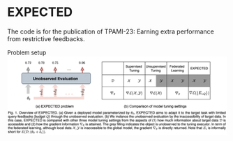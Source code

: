 # EXPECTED
The code is for the publication of TPAMI-23: Earning extra performance from restrictive feedbacks.

<font size='2'> Problem setup </font>
![alt text](https://github.com/kylejingli/EXPECTED/blob/main/figs/EXPECTED%20Problem.png)


